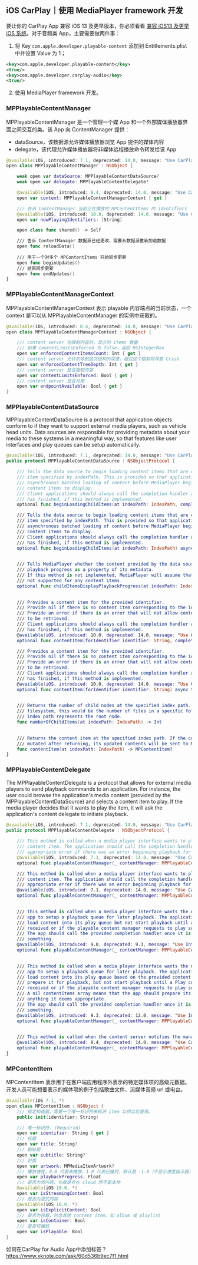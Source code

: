 ## iOS CarPlay｜使用 MediaPlayer framework 开发

要让你的 CarPlay App 兼容 iOS 13 及更早版本，你必须看看 [兼容 iOS13 及更早 iOS 系统](https://developer.Apple.com/documentation/carplay/supporting_previous_versions_of_ios?language=objc)。对于音频类 App，主要需要做两件事：

1. 将 Key `com.apple.developer.playable-content` 添加到 Entitlements.plist 中并设置 Value 为 1；

```xml
<key>com.apple.developer.playable-content</key>
<true/>
<key>com.apple.developer.carplay-audio</key>
<true/>
```

2. 使用 MediaPlayer framework 开发。



### MPPlayableContentManager

MPPlayableContentManager 是一个管理一个媒 App 和一个外部媒体播放器界面之间交互的类。该 App 向 ContentManager 提供：

* dataSource，该数据源允许媒体播放器浏览 App 提供的媒体内容
* delegate，该代理允许媒体播放器将非媒体远程播放命令转发给该 App

```swift
@available(iOS, introduced: 7.1, deprecated: 14.0, message: "Use CarPlay framework")
open class MPPlayableContentManager : NSObject {

    weak open var dataSource: MPPlayableContentDataSource?
    weak open var delegate: MPPlayableContentDelegate?

    @available(iOS, introduced: 8.4, deprecated: 14.0, message: "Use CarPlay framework")
    open var context: MPPlayableContentManagerContext { get }

    /// 告诉 ContentManager 当前正在播放的 MPContentItems 的 identifiers
    @available(iOS, introduced: 10.0, deprecated: 14.0, message: "Use CarPlay framework")
    open var nowPlayingIdentifiers: [String]

    open class func shared() -> Self

    /// 告诉 ContentManager 数据源已经更改，需要从数据源重新加载数据
    open func reloadData()
    
    /// 用于一个对多个 MPContentItems 开始同步更新
    open func beginUpdates()
    /// 结束同步更新
    open func endUpdates()
}
```

### MPPlayableContentManagerContext

MPPlayableContentManagerContext 表示 playable 内容端点的当前状态，一个 context 是可以从 MPPlayableContentManager 的实例中获取的。

```swift
@available(iOS, introduced: 8.4, deprecated: 14.0, message: "Use CarPlay framework")
open class MPPlayableContentManagerContext : NSObject {

    /// content server 在限制内容时，显示的 items 数量
    /// 如果 contentLimitsEnforced 为 false，返回 NSIntegerMax
    open var enforcedContentItemsCount: Int { get }
    /// content server 允许的导航层次结构的深度，超过这个限制将导致 Crash
    open var enforcedContentTreeDepth: Int { get }
    /// content server 是否限制内容
    open var contentLimitsEnforced: Bool { get }
    /// content server 是否可用
    open var endpointAvailable: Bool { get }
}
```

### MPPlayableContentDataSource

MPPlayableContentDataSource is a protocol that application objects conform to if they want to support external media players, such as vehicle head units. Data sources are responsible for providing metadata about your media to these systems in a meaningful way, so that features like user interfaces and play queues can be setup automatically.

```swift
@available(iOS, introduced: 7.1, deprecated: 14.0, message: "Use CarPlay framework")
public protocol MPPlayableContentDataSource : NSObjectProtocol {

    /// Tells the data source to begin loading content items that are children of the
    /// item specified by indexPath. This is provided so that applications can begin
    /// asynchronous batched loading of content before MediaPlayer begins asking for
    /// content items to display.
    /// Client applications should always call the completion handler after loading
    /// has finished, if this method is implemented.
    optional func beginLoadingChildItems(at indexPath: IndexPath, completionHandler: @escaping (Error?) -> Void)

    /// Tells the data source to begin loading content items that are children of the
    /// item specified by indexPath. This is provided so that applications can begin
    /// asynchronous batched loading of content before MediaPlayer begins asking for
    /// content items to display.
    /// Client applications should always call the completion handler after loading
    /// has finished, if this method is implemented.
    optional func beginLoadingChildItems(at indexPath: IndexPath) async throws

    
    /// Tells MediaPlayer whether the content provided by the data source supports
    /// playback progress as a property of its metadata.
    /// If this method is not implemented, MediaPlayer will assume that progress is
    /// not supported for any content items.
    optional func childItemsDisplayPlaybackProgress(at indexPath: IndexPath) -> Bool

    
    /// Provides a content item for the provided identifier.
    /// Provide nil if there is no content item corresponding to the identifier.
    /// Provide an error if there is an error that will not allow content items
    /// to be retrieved.
    /// Client applications should always call the completion handler after loading
    /// has finished, if this method is implemented.
    @available(iOS, introduced: 10.0, deprecated: 14.0, message: "Use CarPlay framework")
    optional func contentItem(forIdentifier identifier: String, completionHandler: @escaping (MPContentItem?, Error?) -> Void)

    /// Provides a content item for the provided identifier.
    /// Provide nil if there is no content item corresponding to the identifier.
    /// Provide an error if there is an error that will not allow content items
    /// to be retrieved.
    /// Client applications should always call the completion handler after loading
    /// has finished, if this method is implemented.
    @available(iOS, introduced: 10.0, deprecated: 14.0, message: "Use CarPlay framework")
    optional func contentItem(forIdentifier identifier: String) async throws -> MPContentItem

    
    /// Returns the number of child nodes at the specified index path. In a virtual
    /// filesystem, this would be the number of files in a specific folder. An empty
    /// index path represents the root node.
    func numberOfChildItems(at indexPath: IndexPath) -> Int

    
    /// Returns the content item at the specified index path. If the content item is
    /// mutated after returning, its updated contents will be sent to MediaPlayer.
    func contentItem(at indexPath: IndexPath) -> MPContentItem?
}
```

### MPPlayableContentDelegate

The MPPlayableContentDelegate is a protocol that allows for external media players to send playback commands to an application. For instance, the user could browse the application's media content (provided by the MPPlayableContentDataSource) and selects a content item to play. If the media player decides that it wants to play the item, it will ask the application's content delegate to initiate playback.

```swift
@available(iOS, introduced: 7.1, deprecated: 14.0, message: "Use CarPlay framework")
public protocol MPPlayableContentDelegate : NSObjectProtocol {
    
    /// This method is called when a media player interface wants to play a requested
    /// content item. The application should call the completion handler with an
    /// appropriate error if there was an error beginning playback for the item.
    @available(iOS, introduced: 7.1, deprecated: 14.0, message: "Use CarPlay framework")
    optional func playableContentManager(_ contentManager: MPPlayableContentManager, initiatePlaybackOfContentItemAt indexPath: IndexPath, completionHandler: @escaping (Error?) -> Void)

    /// This method is called when a media player interface wants to play a requested
    /// content item. The application should call the completion handler with an
    /// appropriate error if there was an error beginning playback for the item.
    @available(iOS, introduced: 7.1, deprecated: 14.0, message: "Use CarPlay framework")
    optional func playableContentManager(_ contentManager: MPPlayableContentManager, initiatePlaybackOfContentItemAt indexPath: IndexPath) async throws

    
    /// This method is called when a media player interface wants the now playing
    /// app to setup a playback queue for later playback. The application should
    /// load content into its play queue but not start playback until a Play command is
    /// received or if the playable content manager requests to play something else.
    /// The app should call the provided completion handler once it is ready to play
    /// something.
    @available(iOS, introduced: 9.0, deprecated: 9.3, message: "Use Intents framework for initiating playback queues.")
    optional func playableContentManager(_ contentManager: MPPlayableContentManager, initializePlaybackQueueWithCompletionHandler completionHandler: @escaping (Error?) -> Void)

    
    /// This method is called when a media player interface wants the now playing
    /// app to setup a playback queue for later playback. The application should
    /// load content into its play queue based on the provided content items and
    /// prepare it for playback, but not start playback until a Play command is
    /// received or if the playable content manager requests to play something else.
    /// A nil contentItems array means that the app should prepare its queue with
    /// anything it deems appropriate.
    /// The app should call the provided completion handler once it is ready to play
    /// something.
    @available(iOS, introduced: 9.3, deprecated: 12.0, message: "Use Intents framework for initiating playback queues.")
    optional func playableContentManager(_ contentManager: MPPlayableContentManager, initializePlaybackQueueWithContentItems contentItems: [Any]?, completionHandler: @escaping (Error?) -> Void)

    
    /// This method is called when the content server notifies the manager that the current context has changed.
    @available(iOS, introduced: 8.4, deprecated: 14.0, message: "Use CarPlay framework")
    optional func playableContentManager(_ contentManager: MPPlayableContentManager, didUpdate context: MPPlayableContentManagerContext)
}
```



### MPContentItem

MPContentItem 表示用于在客户端应用程序外表示的特定媒体项的高级元数据。开发人员可能想要表示的媒体项的例子包括歌曲文件、流媒体音频 url 或电台。

```swift
@available(iOS 7.1, *)
open class MPContentItem : NSObject {
    /// 指定构造器。需要一个唯一标识符来标识 item 以供以后使用。
    public init(identifier: String)

    /// 唯一标识符. (Required)
    open var identifier: String { get }
    /// 标题
    open var title: String?
    /// 副标题
    open var subtitle: String?
    /// 封面
    open var artwork: MPMediaItemArtwork?
    /// 播放进度，0.0 代表未播放，1.0 代表已播完，默认是 -1.0（不显示进度指示器）
    open var playbackProgress: Float
    /// 是否为流内容，也就是存在 cloud 而不是本地
    @available(iOS 10.0, *)
    open var isStreamingContent: Bool 
    /// 是否为显式内容
    @available(iOS 10.0, *)
    open var isExplicitContent: Bool
    /// 是否为容器，包含其他 content item，如 album 或 playlist
    open var isContainer: Bool
    /// 是否可播放
    open var isPlayable: Bool
}
```





如何在CarPlay for Audio App中添加标签？https://www.xknote.com/ask/60d536b9ec7f1.html

